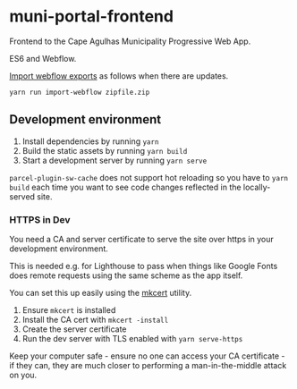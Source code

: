 # muni-portal-frontend

Frontend to the Cape Agulhas Municipality Progressive Web App.

ES6 and Webflow.

[Import webflow exports](https://www.npmjs.com/package/import-webflow-export) as follows when there are updates.

    yarn run import-webflow zipfile.zip


## Development environment

1. Install dependencies by running `yarn`
2. Build the static assets by running `yarn build`
3. Start a development server by running `yarn serve`

`parcel-plugin-sw-cache` does not support hot reloading so you have to `yarn build` each time you want to see code changes reflected in the locally-served site.


### HTTPS in Dev

You need a CA and server certificate to serve the site over https in your
development environment.

This is needed e.g. for Lighthouse to pass when things like Google Fonts
does remote requests using the same scheme as the app itself.

You can set this up easily using the [mkcert](https://mkcert.org/) utility.

1. Ensure `mkcert` is installed
2. Install the CA cert with `mkcert -install`
3. Create the server certificate
4. Run the dev server with TLS enabled with `yarn serve-https`

Keep your computer safe - ensure no one can access your CA certificate - if they
can, they are much closer to performing a man-in-the-middle attack on you.
